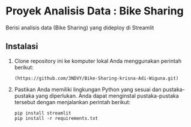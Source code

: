# Proyek Analisis Data : Bike Sharing
Berisi analisis data (Bike Sharing) yang dideploy di Streamlit

## Instalasi

1. Clone repository ini ke komputer lokal Anda menggunakan perintah berikut:

   ```shell
   (https://github.com/3NDVY/Bike-Sharing-krisna-Adi-Wiguna.git)
   ```

2. Pastikan Anda memiliki lingkungan Python yang sesuai dan pustaka-pustaka yang diperlukan. Anda dapat menginstal pustaka-pustaka tersebut dengan menjalankan perintah berikut:

    ```shell
    pip install streamlit
    pip install -r requirements.txt
    ```

